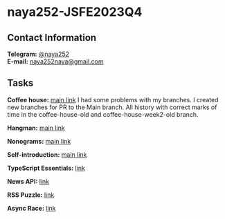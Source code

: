 # naya252-JSFE2023Q4

## Contact Information

**Telegram:** [@naya252](https://t.me/naya252) \
**E-mail:** naya252naya@gmail.com

## Tasks

**Coffee house:** [main link](https://rolling-scopes-school.github.io/naya252-JSFE2023Q4/coffee-house/) I had some problems with my branches. I created new branches for PR to the Main branch. All history with correct marks of time in the coffee-house-old and coffee-house-week2-old branch.

**Hangman:** [main link](https://rolling-scopes-school.github.io/naya252-JSFE2023Q4/hangman/)

**Nonograms:** [main link](https://rolling-scopes-school.github.io/naya252-JSFE2023Q4/nonograms/)

**Self-introduction:** [main link](https://rolling-scopes-school.github.io/naya252-JSFE2023Q4/self-introduction/)

**TypeScript Essentials:** [link](https://rolling-scopes-school.github.io/naya252-JSFE2023Q4/typescript-essentials/)

**News API:** [link](https://rolling-scopes-school.github.io/naya252-JSFE2023Q4/news-api/)

**RSS Puzzle:** [link](https://naya252-puzzle.netlify.app/)

**Async Race:** [link](https://naya252-async-race.netlify.app/#)
